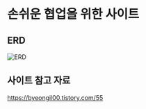 # 손쉬운 협업을 위한 사이트


## ERD
![ERD](https://github.com/baebyeongil/Team_88/assets/130770925/402813d4-c57e-4a44-88c8-e8200f695181)

## 사이트 참고 자료
<https://byeongil00.tistory.com/55>
